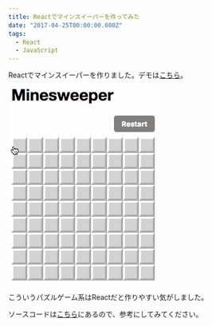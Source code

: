 ```yaml
---
title: Reactでマインスイーパーを作ってみた
date: "2017-04-25T00:00:00.000Z"
tags:
  - React
  - JavaScript
---
```


Reactでマインスイーパーを作りました。デモは[こちら](/playground/react-minesweeper/)。

![マインスイーパー](./2017-04-25-minesweeper.gif)

こういうパズルゲーム系はReactだと作りやすい気がしました。

ソースコードは[こちら](https://github.com/saitoxu/react-minesweeper)にあるので、参考にしてみてください。
